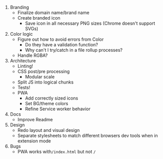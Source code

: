 1. Branding
    - Finalize domain name/brand name
    - Create branded icon
        - Save icon in all necessary PNG sizes (Chrome doesn't support SVGs)
2. Color logic
    - Figure out how to avoid errors from Color
        - Do they have a validation function?
        - Why can't I try/catch in a file rollup processes?
    - Handle RGBA?
3. Architecture
    - Linting!
    - CSS post/pre processing
        - Modular scale
    - Split JS into logical chunks
    - Tests!
    - PWA
        - Add correctly sized icons
        - Set BG/theme colors
        - Refine Service worker behavior
4. Docs
    - Improve Readme
5. Design
    - Redo layout and visual design
    - Separate stylesheets to match different browsers dev tools when in extension mode
6. Bugs
    - PWA works with`/index.html` but not `/`